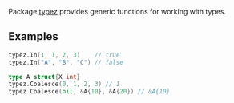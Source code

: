 Package [typez](https://pkg.go.dev/ezpkg.io/typez) provides generic functions for working with types.

## Examples

```go
typez.In(1, 1, 2, 3)    // true
typez.In("A", "B", "C") // false

type A struct{X int}
typez.Coalesce(0, 1, 2, 3) // 1
typez.Coalesce(nil, &A{10}, &A{20}) // &A{10}
```
